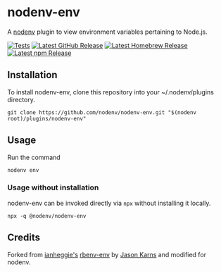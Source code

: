 # nodenv-env

A [nodenv][] plugin to view environment variables pertaining to Node.js.

[![Tests](https://img.shields.io/github/actions/workflow/status/nodenv/nodenv-env/test.yml?label=tests&logo=github)](https://github.com/nodenv/nodenv-env/actions/workflows/test.yml)
[![Latest GitHub Release](https://img.shields.io/github/v/release/nodenv/nodenv-env?label=github&logo=github&sort=semver)](https://github.com/nodenv/nodenv-env/releases/latest)
[![Latest Homebrew Release](<https://img.shields.io/badge/dynamic/regex?label=homebrew-nodenv&logo=homebrew&logoColor=white&url=https%3A%2F%2Fraw.githubusercontent.com%2Fnodenv%2Fhomebrew-nodenv%2Frefs%2Fheads%2Fmain%2FFormula%2Fnodenv-env.rb&search=archive%2Frefs%2Ftags%2Fv(%3F%3Cversion%3E%5Cd%2B.*).tar.gz&replace=v%24%3Cversion%3E>)](https://github.com/nodenv/homebrew-nodenv/blob/main/Formula/nodenv-env.rb)
[![Latest npm Release](https://img.shields.io/npm/v/@nodenv/nodenv-env?logo=npm&logoColor=white)](https://www.npmjs.com/package/@nodenv/nodenv-env/v/latest)

## Installation

To install nodenv-env, clone this repository into your ~/.nodenv/plugins directory.

```console
git clone https://github.com/nodenv/nodenv-env.git "$(nodenv root)/plugins/nodenv-env"
```

## Usage

Run the command

```console
nodenv env
```

### Usage without installation

nodenv-env can be invoked directly via `npx` without installing it locally.

```console
npx -q @nodenv/nodenv-env
```

## Credits

Forked from [ianheggie's](https://github.com/ianheggie)
[rbenv-env](https://github.com/ianheggie/rbenv-env)
by [Jason Karns](https://github.com/jasonkarns)
and modified for nodenv.

[nodenv]: https://github.com/nodenv/nodenv
